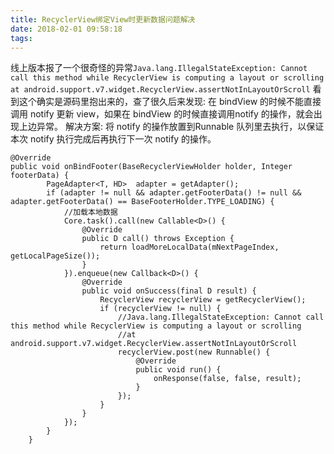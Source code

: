 ```yaml
---
title: RecyclerView绑定View时更新数据问题解决
date: 2018-02-01 09:58:18
tags:
---
```

线上版本报了一个很奇怪的异常`Java.lang.IllegalStateException: Cannot call this method while RecyclerView is computing a layout or scrolling at android.support.v7.widget.RecyclerView.assertNotInLayoutOrScroll`
看到这个确实是源码里抱出来的，查了很久后来发现: 在 bindView 的时候不能直接调用 notify 更新 view，如果在 bindView 的时候直接调用notify 的操作，就会出现上边异常。
解决方案:
将 notify 的操作放置到Runnable 队列里去执行，以保证本次 notify 执行完成后再执行下一次 notify 的操作。

```
@Override
public void onBindFooter(BaseRecyclerViewHolder holder, Integer footerData) {
        PageAdapter<T, HD>  adapter = getAdapter();
        if (adapter != null && adapter.getFooterData() != null && adapter.getFooterData() == BaseFooterHolder.TYPE_LOADING) {
            //加载本地数据
            Core.task().call(new Callable<D>() {
                @Override
                public D call() throws Exception {
                    return loadMoreLocalData(mNextPageIndex, getLocalPageSize());
                }
            }).enqueue(new Callback<D>() {
                @Override
                public void onSuccess(final D result) {
                    RecyclerView recyclerView = getRecyclerView();
                    if (recyclerView != null) {
                        //Java.lang.IllegalStateException: Cannot call this method while RecyclerView is computing a layout or scrolling
                        //at android.support.v7.widget.RecyclerView.assertNotInLayoutOrScroll
                        recyclerView.post(new Runnable() {
                            @Override
                            public void run() {
                                onResponse(false, false, result);
                            }
                        });
                    }
                }
            });
        }
    }
```
